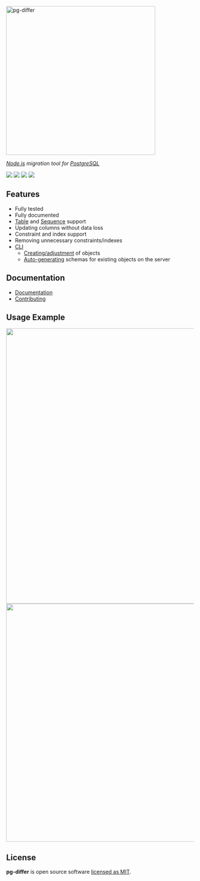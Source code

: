 <a href="https://multum.github.io/pg-differ/#/">
    <img src='https://multum.github.io/pg-differ/readme-logo.svg' width='400' alt='pg-differ'>
</a>

_[Node.js](https://nodejs.org/en/) migration tool for [PostgreSQL](https://www.postgresql.org/)_

![](https://github.com/multum/pg-differ/workflows/Lint%20and%20test/badge.svg)
[![](https://img.shields.io/npm/l/pg-differ.svg?style=flat)](https://github.com/multum/pg-differ/blob/master/LICENSE)
[![](https://img.shields.io/npm/v/pg-differ.svg?style=flat)](https://www.npmjs.com/package/pg-differ)
![](https://img.shields.io/codecov/c/github/multum/pg-differ.svg?style=flat)

## Features

- Fully tested
- Fully documented
- [Table](https://multum.github.io/pg-differ/#/metadata/table) and [Sequence](https://multum.github.io/pg-differ/#/metadata/sequence) support
- Updating columns without data loss
- Constraint and index support
- Removing unnecessary constraints/indexes
- [CLI](https://multum.github.io/pg-differ/#/cli)
  - [Creating/adjustment](https://multum.github.io/pg-differ/#/cli?id=sync) of objects
  - [Auto-generating](https://multum.github.io/pg-differ/#/cli?id=generate) schemas for existing objects on the server

## Documentation

- [Documentation](https://multum.github.io/pg-differ/#/)
- [Contributing](https://github.com/multum/pg-differ/blob/master/CONTRIBUTING.md)

## Usage Example

<img src='https://multum.github.io/pg-differ/usage-example.png' width='740px'/>

<img src='https://multum.github.io/pg-differ/screencast.svg' width='640px'/>

## License

**pg-differ** is open source software [licensed as MIT](https://github.com/multum/pg-differ/blob/master/LICENSE).
